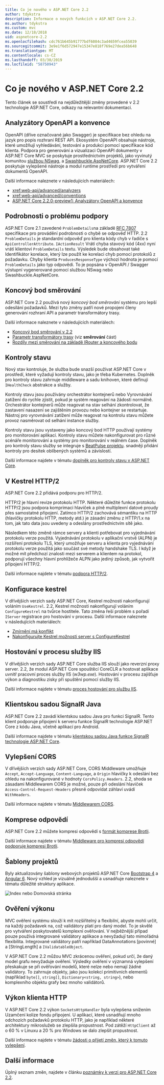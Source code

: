 ```yaml
---
title: Co je nového v ASP.NET Core 2.2
author: tdykstra
description: Informace o nových funkcích v ASP.NET Core 2.2.
ms.author: tdykstra
ms.custom: mvc
ms.date: 12/18/2018
uid: aspnetcore-2.2
ms.openlocfilehash: cdc761b645b91777bdf6084c3ad4659fcea55039
ms.sourcegitcommit: 3e9e1f6d572947e15347e818f769e27dea56b648
ms.translationtype: MT
ms.contentlocale: cs-CZ
ms.lasthandoff: 03/30/2019
ms.locfileid: "58750943"
---
```

# <a name="whats-new-in-aspnet-core-22"></a>Co je nového v ASP.NET Core 2.2

Tento článek se soustředí na nejdůležitější změny provedené v 2.2 technologie ASP.NET Core, odkazy na relevantní dokumentaci.

## <a name="openapi-analyzers--conventions"></a>Analyzátory OpenAPI a konvence

OpenAPI (dříve označované jako Swagger) je specifikace bez ohledu na jazyk pro popis rozhraní REST API. Ekosystém OpenAPI obsahuje nástroje, které umožňují vyhledávání, testování a produkci pomocí specifikace kód klienta. Podpora pro generování a vizualizaci OpenAPI dokumenty v ASP.NET Core MVC se poskytuje prostřednictvím projektů, jako vyvinutý komunitou [službou NSwag](https://github.com/RSuter/NSwag), a [Swashbuckle.AspNetCore](https://github.com/domaindrivendev/Swashbuckle.AspNetCore). ASP.NET Core 2.2 poskytuje vylepšené nástroje a modul runtime prostředí pro vytváření dokumentů OpenAPI.

Další informace naleznete v následujících materiálech:

* <xref:web-api/advanced/analyzers>
* <xref:web-api/advanced/conventions>
* [ASP.NET Core 2.2.0-preview1: Analyzátory OpenAPI a konvence](https://blogs.msdn.microsoft.com/webdev/2018/08/23/asp-net-core-2-20-preview1-open-api-analyzers-conventions/)

## <a name="problem-details-support"></a>Podrobnosti o problému podpory

ASP.NET Core 2.1 zavedené `ProblemDetails`na základě [RFC 7807](https://tools.ietf.org/html/rfc7807) specifikace pro provádění podrobnosti o chybě se odpověď HTTP. 2.2 `ProblemDetails` je standardní odpověď pro klienta kódy chyb v řadiče s `ApiControllerAttribute`. `IActionResult` Vrátí chyba stavový kód (4xx) nyní vrátí klientovi `ProblemDetails` textu. Výsledek bude obsahovat také Identifikátor korelace, který lze použít ke korelaci chyb pomocí protokolů z požadavku. Chyby klienta `ProducesResponseType` výchozí hodnota je pomocí `ProblemDetails` jako typ odpovědi. To je popsána v OpenAPI / Swagger výstupní vygenerované pomocí službou NSwag nebo Swashbuckle.AspNetCore.

## <a name="endpoint-routing"></a>Koncový bod směrování

ASP.NET Core 2.2 používá nový *koncový bod směrování* systému pro lepší odesílání požadavků. Mezi tyto změny patří nové propojení členy generování rozhraní API a parametr transformátory trasy.

Další informace naleznete v následujících materiálech:

* [Koncový bod směrování v 2.2](https://blogs.msdn.microsoft.com/webdev/2018/08/27/asp-net-core-2-2-0-preview1-endpoint-routing/)
* [Parametr transformátory trasy](https://www.hanselman.com/blog/ASPNETCore22ParameterTransformersForCleanURLGenerationAndSlugsInRazorPagesOrMVC.aspx) (viz **směrování** část)
* [Rozdíly mezi směrování na základě IRouter a koncového bodu](xref:fundamentals/routing?view=aspnetcore-2.2#differences-from-earlier-versions-of-routing)

## <a name="health-checks"></a>Kontroly stavu

Nový stav kontroluje, že služba bude snazší používat ASP.NET Core v prostředí, které vyžadují kontroly stavu, jako je třeba Kubernetes. Doplněk pro kontroly stavu zahrnuje middleware a sadu knihoven, které definují `IHealthCheck` abstrakce a služby.

Kontroly stavu jsou používány orchestrátor kontejnerů nebo Vyrovnávání zatížení do rychle zjistit, pokud je systém reagování na žádosti normálně. Orchestrátor kontejnerů může reagovat na stav selhání zkontrolovat, že zastavení nasazení se zajištěním provozu nebo kontejner se restartuje. Nástroj pro vyrovnávání zatížení může reagovat na kontrolu stavu můžete provoz nasměrovat od selhání instance služby.

Kontroly stavu jsou vystaveny jako koncový bod HTTP používají systémy pro monitorování aplikací. Kontroly stavu můžete nakonfigurovat pro různé scénáře monitorování a systémy pro monitorování v reálném čase. Doplněk pro kontroly stavu služby se integruje s [BeatPulse projektu](https://github.com/Xabaril/BeatPulse). snadněji přidání kontroly pro desítek oblíbených systémů a závislostí.

Další informace najdete v tématu [doplněk pro kontroly stavu v ASP.NET Core](xref:host-and-deploy/health-checks).

## <a name="http2-in-kestrel"></a>V Kestrel HTTP/2

ASP.NET Core 2.2 přidává podporu pro HTTP/2. 

HTTP/2 je hlavní revize protokolu HTTP. Některé důležité funkce protokolu HTTP/2 jsou podpora komprimaci hlaviček a plně multiplexní datové proudy přes samostatné připojení. Zatímco HTTP/2 zachovává sémantiku na HTTP (hlavičky protokolu HTTP, metody atd.) je zásadní změnu z HTTP/1.x na tom, jak tato data jsou uvedeny a odeslány prostřednictvím sítě jako.

Následkem této změně rámce servery a klienti potřebovat pro vyjednávání protokolu verze použitá. Vyjednávání protokolu v aplikační vrstvě (ALPN) je rozšíření protokolu TLS, který umožňuje serveru a klienta pro vyjednávání protokolu verze použitá jako součást své metody handshake TLS. I když je možné mít předchozí znalosti mezi serverem a klientem na protokol, podporují všechny hlavní prohlížeče ALPN jako jediný způsob, jak vytvořit připojení HTTP/2.

Další informace najdete v tématu [podpora HTTP/2](xref:fundamentals/servers/index?view=aspnetcore-2.2#http2-support).

## <a name="kestrel-configuration"></a>Konfigurace kestrel

V dřívějších verzích sady ASP.NET Core, Kestrel možnosti nakonfigurují voláním `UseKestrel`. 2.2, Kestrel možnosti nakonfigurují voláním `ConfigureKestrel` na tvůrce hostitele. Tato změna řeší problém s pořadí `IServer` registrace pro hostování v procesu. Další informace naleznete v následujících materiálech:

* [Zmírnění má konflikt](https://github.com/aspnet/KestrelHttpServer/issues/2760)
* [Nakonfigurujte Kestrel možnosti server s ConfigureKestrel](xref:fundamentals/servers/kestrel?view=aspnetcore-2.2#how-to-use-kestrel-in-aspnet-core-apps)

## <a name="iis-in-process-hosting"></a>Hostování v procesu služby IIS

V dřívějších verzích sady ASP.NET Core služba IIS slouží jako reverzní proxy server. 2.2, že modul ASP.NET Core spouštěcí CoreCLR a hostovat aplikace uvnitř pracovní proces služby IIS (*w3wp.exe*). Hostování v procesu zajišťuje výkon a diagnostiku zisky při spuštění pomocí služby IIS.

Další informace najdete v tématu [proces hostování pro službu IIS](xref:host-and-deploy/aspnet-core-module?view=aspnetcore-2.2#in-process-hosting-model).

## <a name="signalr-java-client"></a>Klientskou sadou SignalR Java

ASP.NET Core 2.2 zavádí klientskou sadou Java pro funkci SignalR. Tento klient podporuje připojení k serveru funkce SignalR technologie ASP.NET Core z kódu Java, včetně aplikací pro Android.

Další informace najdete v tématu [klientskou sadou Java funkce SignalR technologie ASP.NET Core](https://docs.microsoft.com/aspnet/core/signalr/java-client?view=aspnetcore-2.2).

## <a name="cors-improvements"></a>Vylepšení CORS

V dřívějších verzích sady ASP.NET Core, CORS Middleware umožňuje `Accept`, `Accept-Language`, `Content-Language`, a `Origin` hlavičky k odeslání bez ohledu na nakonfigurované v hodnoty `CorsPolicy.Headers`. 2.2, shoda se zásadami Middlewarem CORS je možné, pouze při odeslání hlaviček `Access-Control-Request-Headers` přesně odpovídat záhlaví uvádí `WithHeaders`.

Další informace najdete v tématu [Middlewarem CORS](xref:security/cors?view=aspnetcore-2.2#set-the-allowed-request-headers).

## <a name="response-compression"></a>Komprese odpovědí

ASP.NET Core 2.2 můžete kompresi odpovědí s [formát komprese Brotli](https://tools.ietf.org/html/rfc7932).

Další informace najdete v tématu [Middleware pro kompresi odpovědí podporuje kompresi Brotli](xref:performance/response-compression?view=aspnetcore-2.2#brotli-compression-provider).

## <a name="project-templates"></a>Šablony projektů

Byly aktualizovány šablony webových projektů ASP.NET Core [Bootstrap 4](https://getbootstrap.com/docs/4.1/migration/) a [Angular 6](https://blog.angular.io/version-6-of-angular-now-available-cc56b0efa7a4). Nový vzhled je vizuálně jednodušší a usnadňuje naleznete v tématu důležité struktury aplikace.

![Index nebo Domovská stránka](~/tutorials/razor-pages/razor-pages-start/_static/home2.2.png)

## <a name="validation-performance"></a>Ověření výkonu

MVC ověření systému slouží k mít rozšiřitelný a flexibilní, abyste mohli určit, na každý požadavek na, což validátory platí pro daný model. To je skvělé pro vytváření poskytovatelů komplexní ověřování. V nejběžnější případ pouze používá integrované validátory aplikace a nevyžadují tato mimořádná flexibilita. Integrované validátory patří například DataAnnotations [povinné] a [StringLength] a `IValidatableObject`.

V ASP.NET Core 2.2 můžou MVC zkrácenou ověření, pokud určí, že daný model grafu nevyžaduje ověření. Výsledky ověření v významná vylepšení přeskakuje se při ověřování modelů, které nelze nebo nemají žádné validátory. To zahrnuje objekty, jako jsou kolekcí primitivních elementů (například `byte[]`, `string[]`, `Dictionary<string, string>`), nebo komplexního objektu grafy bez mnoho validátorů.

## <a name="http-client-performance"></a>Výkon klienta HTTP

V ASP.NET Core 2.2 výkon `SocketsHttpHandler` byla vylepšena snížením Uzamčení kolize fondu připojení. U aplikací, které usnadňují mnoho odchozích požadavků protokolu HTTP, jako je například některé architektury mikroslužeb se zlepšila propustnost. Pod zátěží `HttpClient` až o 60 % v Linuxu a 20 % pro Windows se dalo zlepšit propustnost.

Další informace najdete v tématu [žádosti o přijetí změn, který k tomuto vylepšení](https://github.com/dotnet/corefx/pull/32568).

## <a name="additional-information"></a>Další informace

Úplný seznam změn, najdete v článku [poznámky k verzi pro ASP.NET Core 2.2](https://github.com/aspnet/Home/releases/tag/2.2.0).
